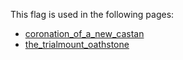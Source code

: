 This flag is used in the following pages:
 - [coronation_of_a_new_castan](../events/coronation_of_a_new_castan.md)
 - [the_trialmount_oathstone](../events/the_trialmount_oathstone.md)
